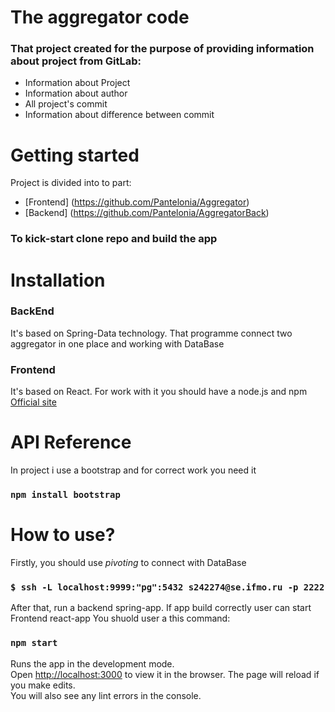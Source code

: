 # The aggregator code


### That project created for the purpose of providing information about project from GitLab:
- Information about Project
- Information about author
- All project's commit
- Information about difference between commit

# Getting started
Project is divided into to part:
- [Frontend] (https://github.com/Pantelonia/Aggregator)
- [Backend] (https://github.com/Pantelonia/AggregatorBack)
### To kick-start clone repo and build the app

# Installation
### BackEnd
It's based on Spring-Data technology. That programme connect  two aggregator in one place and working with DataBase
### Frontend
It's based on React. For work with it you should have a node.js and npm [Official site](https://nodejs.org/en/)

# API Reference
In project i use a bootstrap and for correct work you need it
### `npm install bootstrap`
# How to use?
Firstly, you should use *pivoting* to connect with DataBase
### `$ ssh -L localhost:9999:"pg":5432 s242274@se.ifmo.ru -p 2222`
After that, run a backend spring-app. If app build correctly user can start Frontend react-app
You shuold user a this command:
### `npm start`

Runs the app in the development mode.<br>
Open [http://localhost:3000](http://localhost:3000) to view it in the browser.
The page will reload if you make edits.<br>
You will also see any lint errors in the console.


